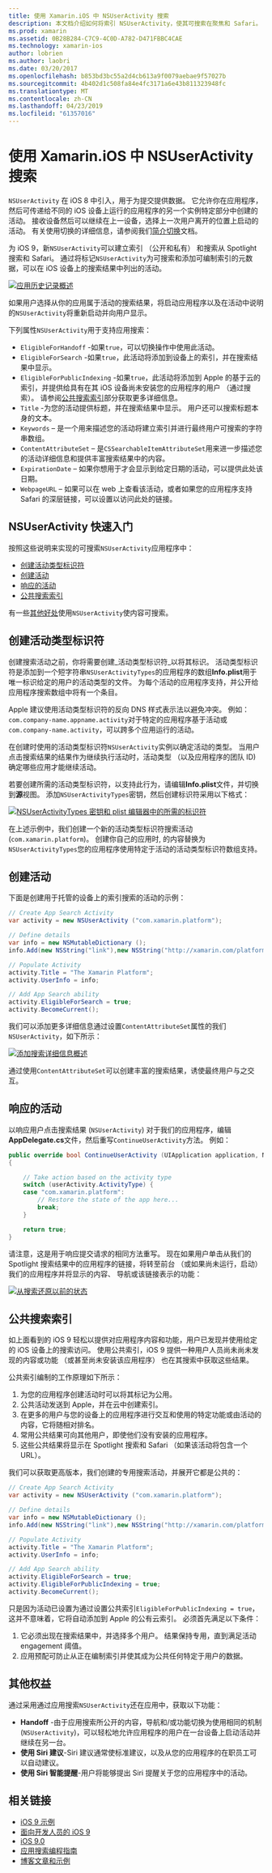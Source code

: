 ```yaml
---
title: 使用 Xamarin.iOS 中 NSUserActivity 搜索
description: 本文档介绍如何将索引 NSUserActivity，使其可搜索在聚焦和 Safari。 介绍了如何响应在搜索结果中 NSUserActivity 的选择。
ms.prod: xamarin
ms.assetid: 0B28B284-C7C9-4C0D-A782-D471FBBC4CAE
ms.technology: xamarin-ios
author: lobrien
ms.author: laobri
ms.date: 03/20/2017
ms.openlocfilehash: b853bd3bc55a2d4cb613a9f0079aebae9f57027b
ms.sourcegitcommit: 4b402d1c508fa84e4fc3171a6e43b811323948fc
ms.translationtype: MT
ms.contentlocale: zh-CN
ms.lasthandoff: 04/23/2019
ms.locfileid: "61357016"
---
```

# <a name="search-with-nsuseractivity-in-xamarinios"></a>使用 Xamarin.iOS 中 NSUserActivity 搜索

`NSUserActivity` 在 iOS 8 中引入，用于为提交提供数据。
它允许你在应用程序，然后可传递给不同的 iOS 设备上运行的应用程序的另一个实例特定部分中创建的活动。 接收设备然后可以继续在上一设备，选择上一次用户离开的位置上启动的活动。 有关使用切换的详细信息，请参阅我们[简介切换](~/ios/platform/handoff.md)文档。

为 iOS 9，新`NSUserActivity`可以建立索引 （公开和私有） 和搜索从 Spotlight 搜索和 Safari。 通过将标记`NSUserActivity`为可搜索和添加可编制索引的元数据，可以在 iOS 设备上的搜索结果中列出的活动。

[![](nsuseractivity-images/apphistory01.png "应用历史记录概述")](nsuseractivity-images/apphistory01.png#lightbox)

如果用户选择从你的应用属于活动的搜索结果，将启动应用程序以及在活动中说明的`NSUserActivity`将重新启动并向用户显示。

下列属性`NSUserActivity`用于支持应用搜索：

 - `EligibleForHandoff` -如果`true`，可以切换操作中使用此活动。
 - `EligibleForSearch` -如果`true`，此活动将添加到设备上的索引，并在搜索结果中显示。
 - `EligibleForPublicIndexing` -如果`true`，此活动将添加到 Apple 的基于云的索引，并提供给具有在其 iOS 设备尚未安装您的应用程序的用户 （通过搜索）。 请参阅[公共搜索索引](#public-search-indexing)部分获取更多详细信息。
 - `Title` -为您的活动提供标题，并在搜索结果中显示。 用户还可以搜索标题本身的文本。
 - `Keywords` – 是一个用来描述您的活动将建立索引并进行最终用户可搜索的字符串数组。
 - `ContentAttributeSet` – 是`CSSearchableItemAttributeSet`用来进一步描述您的活动详细信息和提供丰富搜索结果中的内容。
 - `ExpirationDate` – 如果你想用于才会显示到给定日期的活动，可以提供此处该日期。
 - `WebpageURL` – 如果可以在 web 上查看该活动，或者如果您的应用程序支持 Safari 的深层链接，可以设置以访问此处的链接。

## <a name="nsuseractivity-quickstart"></a>NSUserActivity 快速入门

按照这些说明来实现的可搜索`NSUserActivity`应用程序中：

- [创建活动类型标识符](#creatingtypeid)
- [创建活动](#createactivity)
- [响应的活动](#respondactivity)
- [公共搜索索引](#indexing)

有一些[其他好处](#benefits)使用`NSUserActivity`使内容可搜索。

<a name="creatingtypeid" />

## <a name="creating-activity-type-identifiers"></a>创建活动类型标识符

创建搜索活动之前，你将需要创建_活动类型标识符_以将其标识。 活动类型标识符是添加到一个短字符串`NSUserActivityTypes`的应用程序的数组**Info.plist**用于唯一标识给定的用户的活动类型的文件。 为每个活动的应用程序支持，并公开给应用程序搜索数组中将有一个条目。 

Apple 建议使用活动类型标识符的反向 DNS 样式表示法以避免冲突。 例如：`com.company-name.appname.activity`对于特定的应用程序基于活动或`com.company-name.activity`，可以跨多个应用运行的活动。

在创建时使用的活动类型标识符`NSUserActivity`实例以确定活动的类型。 当用户点击搜索结果的结果作为继续执行活动时，活动类型 （以及应用程序的团队 ID) 确定哪些应用才能继续活动。

若要创建所需的活动类型标识符，以支持此行为，请编辑**Info.plist**文件，并切换到**源**视图。 添加`NSUserActivityTypes`密钥，然后创建标识符采用以下格式：

[![](nsuseractivity-images/type01.png "NSUserActivityTypes 密钥和 plist 编辑器中的所需的标识符")](nsuseractivity-images/type01.png#lightbox)

在上述示例中，我们创建一个新的活动类型标识符搜索活动 (`com.xamarin.platform`)。 创建你自己的应用时, 的内容替换为`NSUserActivityTypes`您的应用程序使用特定于活动的活动类型标识符数组支持。

<a name="createactivity" />

## <a name="creating-an-activity"></a>创建活动

下面是创建用于托管的设备上的索引搜索的活动的示例：

```csharp
// Create App Search Activity
var activity = new NSUserActivity ("com.xamarin.platform");

// Define details
var info = new NSMutableDictionary ();
info.Add(new NSString("link"),new NSString("http://xamarin.com/platform"));

// Populate Activity
activity.Title = "The Xamarin Platform";
activity.UserInfo = info;

// Add App Search ability
activity.EligibleForSearch = true;
activity.BecomeCurrent();
```

我们可以添加更多详细信息通过设置`ContentAttributeSet`属性的我们`NSUserActivity`，如下所示：

[![](nsuseractivity-images/apphistory02.png "添加搜索详细信息概述")](nsuseractivity-images/apphistory02.png#lightbox)

通过使用`ContentAttributeSet`可以创建丰富的搜索结果，诱使最终用户与之交互。

<a name="respondactivity" />

## <a name="responding-to-an-activity"></a>响应的活动

以响应用户点击搜索结果 (`NSUserActivity`) 对于我们的应用程序，编辑**AppDelegate.cs**文件，然后重写`ContinueUserActivity`方法。 例如：

```csharp
public override bool ContinueUserActivity (UIApplication application, NSUserActivity userActivity, UIApplicationRestorationHandler completionHandler)
{

    // Take action based on the activity type
    switch (userActivity.ActivityType) {
    case "com.xamarin.platform":
        // Restore the state of the app here...
        break;
    }

    return true;
}
```

请注意，这是用于响应提交请求的相同方法重写。 现在如果用户单击从我们的 Spotlight 搜索结果中的应用程序的链接，将转至前台 （或如果尚未运行，启动） 我们的应用程序并将显示的内容、 导航或该链接表示的功能：

[![](nsuseractivity-images/apphistory03.png "从搜索还原以前的状态")](nsuseractivity-images/apphistory03.png#lightbox)

<a name="indexing" />

## <a name="public-search-indexing"></a>公共搜索索引

如上面看到的 iOS 9 轻松以提供对应用程序内容和功能，用户已发现并使用给定的 iOS 设备上的搜索访问。 使用公共索引，iOS 9 提供一种用户人员尚未尚未发现的内容或功能 （或甚至尚未安装该应用程序） 也在其搜索中获取这些结果。

公共索引编制的工作原理如下所示：

1. 为您的应用程序创建活动时可以将其标记为公用。
2. 公共活动发送到 Apple，并在云中创建索引。
3. 在更多的用户与您的设备上的应用程序进行交互和使用的特定功能或由活动的内容，它将随相对排名。
4. 常用公共结果可向其他用户，即使他们没有安装的应用程序。
5. 这些公共结果将显示在 Spotlight 搜索和 Safari （如果该活动将包含一个 URL）。

我们可以获取更高版本，我们创建的专用搜索活动，并展开它都是公共的：

```csharp
// Create App Search Activity
var activity = new NSUserActivity ("com.xamarin.platform");

// Define details
var info = new NSMutableDictionary ();
info.Add(new NSString("link"),new NSString("http://xamarin.com/platform"));

// Populate Activity
activity.Title = "The Xamarin Platform";
activity.UserInfo = info;

// Add App Search ability
activity.EligibleForSearch = true;
activity.EligibleForPublicIndexing = true;
activity.BecomeCurrent();
```

只是因为活动已设置为通过设置公共索引`EligibleForPublicIndexing = true`，这并不意味着，它将自动添加到 Apple 的公有云索引。 必须首先满足以下条件：

1. 它必须出现在搜索结果中，并选择多个用户。 结果保持专用，直到满足活动 engagement 阈值。
2. 应用预配可防止从正在编制索引并使其成为公共任何特定于用户的数据。

<a name="benefits" />

## <a name="additional-benefits"></a>其他权益

通过采用通过应用搜索`NSUserActivity`还在应用中，获取以下功能：

- **Handoff** -由于应用搜索所公开的内容，导航和/或功能切换为使用相同的机制 (`NSUserActivity`)，可以轻松地允许应用程序的用户在一台设备上启动活动并继续在另一台。
- **使用 Siri 建议**-Siri 建议通常使标准建议，以及从您的应用程序的在职员工可以自动建议。
- **使用 Siri 智能提醒**-用户将能够提出 Siri 提醒关于您的应用程序中的活动。



## <a name="related-links"></a>相关链接

- [iOS 9 示例](https://developer.xamarin.com/samples/ios/iOS9/)
- [面向开发人员的 iOS 9](https://developer.apple.com/ios/pre-release/)
- [iOS 9.0](https://developer.apple.com/library/prerelease/ios/releasenotes/General/WhatsNewIniOS/Articles/iOS9.html)
- [应用搜索编程指南](https://developer.apple.com/library/prerelease/ios/documentation/General/Conceptual/AppSearch/index.html#//apple_ref/doc/uid/TP40016308)
- [博客文章和示例](https://blog.xamarin.com/improve-discoverability-with-search-in-ios-9/)
